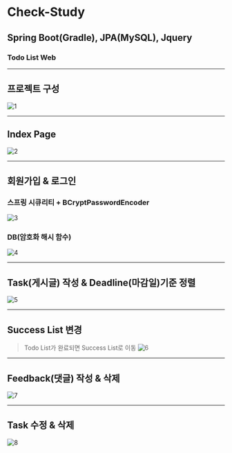 # Check-Study
## Spring Boot(Gradle), JPA(MySQL), Jquery
### Todo List Web 
- - -

## 프로젝트 구성

![1](src/main/resources/static/202206-1.PNG)

- - -

## Index Page

![2](src/main/resources/static/202206-2.PNG)

- - -

## 회원가입 & 로그인
### 스프링 시큐리티 + BCryptPasswordEncoder
![3](src/main/resources/static/202206-3.gif)

### DB(암호화 해시 함수)
![4](src/main/resources/static/202206-4.PNG)

- - -

## Task(게시글) 작성 & Deadline(마감일)기준 정렬
![5](src/main/resources/static/202206-5.gif)

- - -

## Success List 변경
> Todo List가 완료되면 Success List로 이동
![6](src/main/resources/static/202206-6.gif)

- - -

## Feedback(댓글) 작성 & 삭제
![7](src/main/resources/static/202206-7.gif)

- - -

## Task 수정 & 삭제
![8](src/main/resources/static/202206-8.gif)




